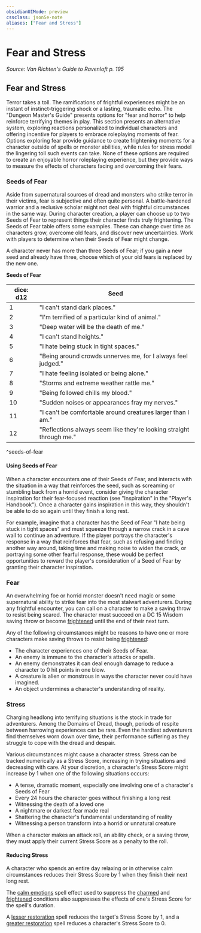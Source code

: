 ```yaml
---
obsidianUIMode: preview
cssclass: json5e-note
aliases: ["Fear and Stress"]
---
```

# Fear and Stress
*Source: Van Richten's Guide to Ravenloft p. 195* 

## Fear and Stress

Terror takes a toll. The ramifications of frightful experiences might be an instant of instinct-triggering shock or a lasting, traumatic echo. The "Dungeon Master's Guide" presents options for "fear and horror" to help reinforce terrifying themes in play. This section presents an alternative system, exploring reactions personalized to individual characters and offering incentive for players to embrace roleplaying moments of fear. Options exploring fear provide guidance to create frightening moments for a character outside of spells or monster abilities, while rules for stress model the lingering toll such events can take. None of these options are required to create an enjoyable horror roleplaying experience, but they provide ways to measure the effects of characters facing and overcoming their fears.

### Seeds of Fear

Aside from supernatural sources of dread and monsters who strike terror in their victims, fear is subjective and often quite personal. A battle-hardened warrior and a reclusive scholar might not deal with frightful circumstances in the same way. During character creation, a player can choose up to two Seeds of Fear to represent things their character finds truly frightening. The Seeds of Fear table offers some examples. These can change over time as characters grow, overcome old fears, and discover new uncertainties. Work with players to determine when their Seeds of Fear might change.

A character never has more than three Seeds of Fear; if you gain a new seed and already have three, choose which of your old fears is replaced by the new one.

**Seeds of Fear**

| dice: d12 | Seed |
|-----------|------|
| 1 | "I can't stand dark places." |
| 2 | "I'm terrified of a particular kind of animal." |
| 3 | "Deep water will be the death of me." |
| 4 | "I can't stand heights." |
| 5 | "I hate being stuck in tight spaces." |
| 6 | "Being around crowds unnerves me, for I always feel judged." |
| 7 | "I hate feeling isolated or being alone." |
| 8 | "Storms and extreme weather rattle me." |
| 9 | "Being followed chills my blood." |
| 10 | "Sudden noises or appearances fray my nerves." |
| 11 | "I can't be comfortable around creatures larger than I am." |
| 12 | "Reflections always seem like they're looking straight through me." |
^seeds-of-fear

#### Using Seeds of Fear

When a character encounters one of their Seeds of Fear, and interacts with the situation in a way that reinforces the seed, such as screaming or stumbling back from a horrid event, consider giving the character inspiration for their fear-focused reaction (see "Inspiration" in the "Player's Handbook"). Once a character gains inspiration in this way, they shouldn't be able to do so again until they finish a long rest.

For example, imagine that a character has the Seed of Fear "I hate being stuck in tight spaces" and must squeeze through a narrow crack in a cave wall to continue an adventure. If the player portrays the character's response in a way that reinforces that fear, such as refusing and finding another way around, taking time and making noise to widen the crack, or portraying some other fearful response, these would be perfect opportunities to reward the player's consideration of a Seed of Fear by granting their character inspiration.

### Fear

An overwhelming foe or horrid monster doesn't need magic or some supernatural ability to strike fear into the most stalwart adventurers. During any frightful encounter, you can call on a character to make a saving throw to resist being scared. The character must succeed on a DC 15 Wisdom saving throw or become [frightened](compendium/rules/conditions.md#frightened) until the end of their next turn.

Any of the following circumstances might be reasons to have one or more characters make saving throws to resist being [frightened](compendium/rules/conditions.md#frightened):

- The character experiences one of their Seeds of Fear.  
- An enemy is immune to the character's attacks or spells.  
- An enemy demonstrates it can deal enough damage to reduce a character to 0 hit points in one blow.  
- A creature is alien or monstrous in ways the character never could have imagined.  
- An object undermines a character's understanding of reality.  

### Stress

Charging headlong into terrifying situations is the stock in trade for adventurers. Among the Domains of Dread, though, periods of respite between harrowing experiences can be rare. Even the hardiest adventurers find themselves worn down over time, their performance suffering as they struggle to cope with the dread and despair.

Various circumstances might cause a character stress. Stress can be tracked numerically as a Stress Score, increasing in trying situations and decreasing with care. At your discretion, a character's Stress Score might increase by 1 when one of the following situations occurs:

- A tense, dramatic moment, especially one involving one of a character's Seeds of Fear  
- Every 24 hours the character goes without finishing a long rest  
- Witnessing the death of a loved one  
- A nightmare or darkest fear made real  
- Shattering the character's fundamental understanding of reality  
- Witnessing a person transform into a horrid or unnatural creature  

When a character makes an attack roll, an ability check, or a saving throw, they must apply their current Stress Score as a penalty to the roll.

#### Reducing Stress

A character who spends an entire day relaxing or in otherwise calm circumstances reduces their Stress Score by 1 when they finish their next long rest.

The [calm emotions](/compendium/spells/calm-emotions.md) spell effect used to suppress the [charmed](compendium/rules/conditions.md#charmed) and [frightened](compendium/rules/conditions.md#frightened) conditions also suppresses the effects of one's Stress Score for the spell's duration.

A [lesser restoration](/compendium/spells/lesser-restoration.md) spell reduces the target's Stress Score by 1, and a [greater restoration](/compendium/spells/greater-restoration.md) spell reduces a character's Stress Score to 0.